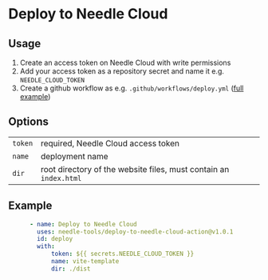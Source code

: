 # Deploy to Needle Cloud

## Usage

1) Create an access token on Needle Cloud with write permissions
2) Add your access token as a repository secret and name it e.g. `NEEDLE_CLOUD_TOKEN`
3) Create a github workflow as e.g. `.github/workflows/deploy.yml` ([full example](https://github.com/needle-engine/vite-template/blob/main/.github/workflows/deploy.yml))

## Options

|||
|-|-|
| `token`| required, Needle Cloud access token
| `name` | deployment name
| `dir` | root directory of the website files, must contain an `index.html`

## Example
```yml
      - name: Deploy to Needle Cloud
        uses: needle-tools/deploy-to-needle-cloud-action@v1.0.1
        id: deploy
        with:
            token: ${{ secrets.NEEDLE_CLOUD_TOKEN }}
            name: vite-template
            dir: ./dist
```